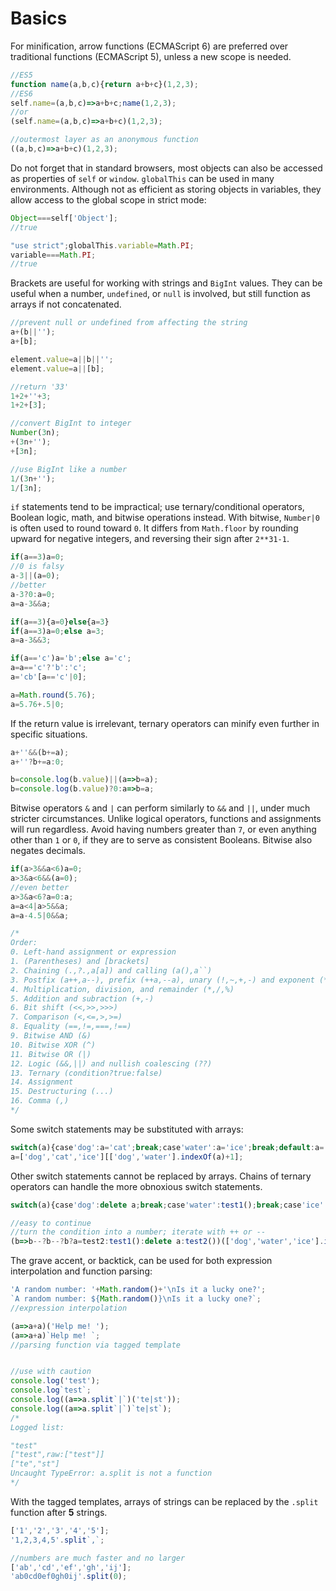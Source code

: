 # Basics
For minification, arrow functions (ECMAScript 6) are preferred over traditional functions (ECMAScript 5), unless a new scope is needed.
```js
//ES5
function name(a,b,c){return a+b+c}(1,2,3);
//ES6
self.name=(a,b,c)=>a+b+c;name(1,2,3);
//or
(self.name=(a,b,c)=>a+b+c)(1,2,3);

//outermost layer as an anonymous function
((a,b,c)=>a+b+c)(1,2,3);
```
Do not forget that in standard browsers, most objects can also be accessed as properties of `self` or `window`. `globalThis` can be used in many environments. Although not as efficient as storing objects in variables, they allow access to the global scope in strict mode:
```js
Object===self['Object'];
//true

"use strict";globalThis.variable=Math.PI;
variable===Math.PI;
//true
```
Brackets are useful for working with strings and `BigInt` values. They can be useful when a number, `undefined`, or `null` is involved, but still function as arrays if not concatenated.
```js
//prevent null or undefined from affecting the string
a+(b||'');
a+[b];

element.value=a||b||'';
element.value=a||[b];

//return '33'
1+2+''+3;
1+2+[3];

//convert BigInt to integer
Number(3n);
+(3n+'');
+[3n];

//use BigInt like a number
1/(3n+'');
1/[3n];
```
`if` statements tend to be impractical; use ternary/conditional operators, Boolean logic, math, and bitwise operations instead. With bitwise, `Number|0` is often used to round toward `0`. It differs from `Math.floor` by rounding upward for negative integers, and reversing their sign after `2**31-1`.
```js
if(a==3)a=0;
//0 is falsy
a-3||(a=0);
//better
a-3?0:a=0;
a=a-3&&a;

if(a==3){a=0}else{a=3}
if(a==3)a=0;else a=3;
a=a-3&&3;

if(a=='c')a='b';else a='c';
a=a=='c'?'b':'c';
a='cb'[a=='c'|0];

a=Math.round(5.76);
a=5.76+.5|0;
```
If the return value is irrelevant, ternary operators can minify even further in specific situations.
```js
a+''&&(b+=a);
a+''?b+=a:0;

b=console.log(b.value)||(a=>b=a);
b=console.log(b.value)?0:a=>b=a;
```
Bitwise operators `&` and `|` can perform similarly to `&&` and `||`, under much stricter circumstances. Unlike logical operators, functions and assignments will run regardless. Avoid having numbers greater than `7`, or even anything other than `1` or `0`, if they are to serve as consistent Booleans. Bitwise also negates decimals.
```js
if(a>3&&a<6)a=0;
a>3&a<6&&(a=0);
//even better
a>3&a<6?a=0:a;
a=a<4|a>5&&a;
a=a-4.5|0&&a;

/*
Order:
0. Left-hand assignment or expression
1. (Parentheses) and [brackets]
2. Chaining (.,?.,a[a]) and calling (a(),a``)
3. Postfix (a++,a--), prefix (++a,--a), unary (!,~,+,-) and exponent (**)
4. Multiplication, division, and remainder (*,/,%)
5. Addition and subraction (+,-)
6. Bit shift (<<,>>,>>>)
7. Comparison (<,<=,>,>=)
8. Equality (==,!=,===,!==)
9. Bitwise AND (&)
10. Bitwise XOR (^)
11. Bitwise OR (|)
12. Logic (&&,||) and nullish coalescing (??)
13. Ternary (condition?true:false)
14. Assignment
15. Destructuring (...)
16. Comma (,)
*/
```
Some switch statements may be substituted with arrays:
```js
switch(a){case'dog':a='cat';break;case'water':a='ice';break;default:a='dog'}
a=['dog','cat','ice'][['dog','water'].indexOf(a)+1];
```
Other switch statements cannot be replaced by arrays. Chains of ternary operators can handle the more obnoxious switch statements.
```js
switch(a){case'dog':delete a;break;case'water':test1();break;case'ice':a=test2;break;default:test2()}

//easy to continue
//turn the condition into a number; iterate with ++ or --
(b=>b--?b--?b?a=test2:test1():delete a:test2())(['dog','water','ice'].indexOf(a)+1);
```
The grave accent, or backtick, can be used for both expression interpolation and function parsing:
```js
'A random number: '+Math.random()+'\nIs it a lucky one?';
`A random number: ${Math.random()}\nIs it a lucky one?`;
//expression interpolation

(a=>a+a)('Help me! ');
(a=>a+a)`Help me! `;
//parsing function via tagged template


//use with caution
console.log('test');
console.log`test`;
console.log((a=>a.split`|`)('te|st'));
console.log((a=>a.split`|`)`te|st`);
/*
Logged list:

"test"
["test",raw:["test"]]
["te","st"]
Uncaught TypeError: a.split is not a function
*/
```
With the tagged templates, arrays of strings can be replaced by the `.split` function after **5** strings.
```js
['1','2','3','4','5'];
'1,2,3,4,5'.split`,`;

//numbers are much faster and no larger
['ab','cd','ef','gh','ij'];
'ab0cd0ef0gh0ij'.split(0);
```
